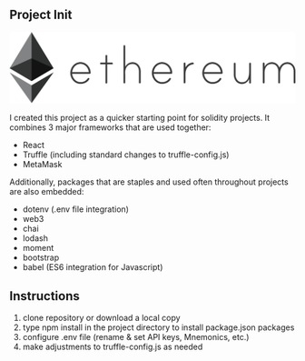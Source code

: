 ## Project Init

![](public/eth.png)

I created this project as a quicker starting point for solidity projects. It combines 3 major frameworks that are used together:
- React
- Truffle (including standard changes to truffle-config.js)
- MetaMask

Additionally, packages that are staples and used often throughout projects are also embedded:
- dotenv (.env file integration)
- web3
- chai
- lodash
- moment
- bootstrap
- babel (ES6 integration for Javascript)

## Instructions
1.  clone repository or download a local copy
2.  type npm install in the project directory to install package.json packages
3.  configure .env file (rename & set API keys, Mnemonics, etc.)
4.  make adjustments to truffle-config.js as needed

